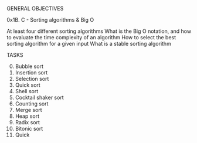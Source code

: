 GENERAL OBJECTIVES

0x1B. C - Sorting algorithms & Big O

At least four different sorting algorithms
What is the Big O notation, and how to evaluate the time complexity of an algorithm
How to select the best sorting algorithm for a given input
What is a stable sorting algorithm

TASKS

0. Bubble sort
1. Insertion sort
2. Selection sort
3. Quick sort
4. Shell sort
5. Cocktail shaker sort
6. Counting sort
7. Merge sort
8. Heap sort
9. Radix sort
10. Bitonic sort
11. Quick 
